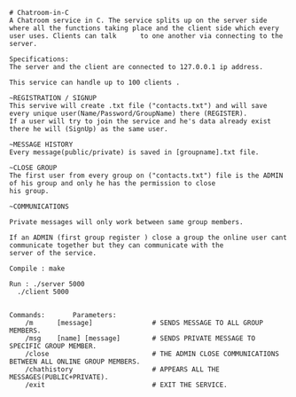     # Chatroom-in-C
    A Chatroom service in C. The service splits up on the server side where all the functions taking place and the client side which every user uses. Clients can talk      to one another via connecting to the server.

    Specifications:
    The server and the client are connected to 127.0.0.1 ip address.

    This service can handle up to 100 clients .    

    ~REGISTRATION / SIGNUP
    This servive will create .txt file ("contacts.txt") and will save every unique user(Name/Password/GroupName) there (REGISTER).
    If a user will try to join the service and he's data already exist there he will (SignUp) as the same user.

    ~MESSAGE HISTORY
    Every message(public/private) is saved in [groupname].txt file. 

    ~CLOSE GROUP
    The first user from every group on ("contacts.txt") file is the ADMIN of his group and only he has the permission to close 
    his group.

    ~COMMUNICATIONS
    
    Private messages will only work between same group members.
    
    If an ADMIN (first group register ) close a group the online user cant communicate together but they can communicate with the
    server of the service.
    
    Compile : make

    Run : ./server 5000
      ./client 5000


    Commands:       Parameters:
        /m      [message]               # SENDS MESSAGE TO ALL GROUP MEMBERS.
        /msg    [name] [message]        # SENDS PRIVATE MESSAGE TO SPECIFIC GROUP MEMBER.
        /close                          # THE ADMIN CLOSE COMMUNICATIONS BETWEEN ALL ONLINE GROUP MEMBERS.
        /chathistory                    # APPEARS ALL THE MESSAGES(PUBLIC+PRIVATE).
        /exit                           # EXIT THE SERVICE.
